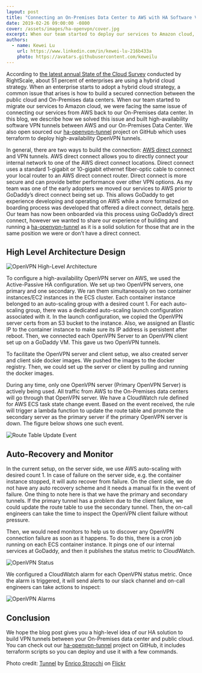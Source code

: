 ```yaml
---
layout: post
title: "Connecting an On-Premises Data Center to AWS with HA Software VPN Tunnels"
date: 2019-02-26 09:00:00 -0800
cover: /assets/images/ha-openvpn/cover.jpg
excerpt: When our team started to deploy our services to Amazon cloud, there was a demand to connect from Amazon VPC back to our On-Premises data center. This post describes how we build HA software VPN tunnels.
authors:
  - name: Kewei Lu
    url: https://www.linkedin.com/in/kewei-lu-216b433a
    photo: https://avatars.githubusercontent.com/keweilu
---
```


According to [the latest annual State of the Cloud Survey](https://www.rightscale.com/blog/cloud-industry-insights/cloud-computing-trends-2018-state-cloud-survey) conducted by RightScale, about 51 percent of enterprises are using a hybrid cloud strategy. When an enterprise starts to adopt a hybrid cloud strategy, a common issue that arises is how to build a secured connection between the public cloud and On-Premises data centers. When our team started to migrate our services to Amazon cloud, we were facing the same issue of connecting our services from AWS back to our On-Premises data center. In this blog, we describe how we solved this issue and built high-availability software VPN tunnels between AWS and our On-Premises Data Center. We also open sourced our [ha-openvpn-tunnel](https://github.com/keweilu/ha-openvpn-tunnel) project on GitHub which uses terraform to deploy high-availability OpenVPN tunnels.

In general, there are two ways to build the connection: [AWS direct connect](https://docs.aws.amazon.com/directconnect/latest/UserGuide/Welcome.html) and VPN tunnels. AWS direct connect allows you to directly connect your internal network to one of the AWS direct connect locations. Direct connect uses a standard 1-gigabit or 10-gigabit ethernet fiber-optic cable to connect your local router to an AWS direct connect router. Direct connect is more secure and can provide better performance over other VPN options.  As my team was one of the early adopters we moved our services to AWS prior to GoDaddy’s direct connect being set up.  This allows GoDaddy to get experience developing and operating on AWS while a more formalized on boarding process was developed that offered a direct connect, details [here](https://www.youtube.com/watch?v=wskODdCBvYc&feature=youtu.be).  Our team has now been onboarded via this process using GoDaddy’s direct connect, however we wanted to share our experience of building and running a [ha-openvpn-tunnel](https://github.com/keweilu/ha-openvpn-tunnel) as it is a solid solution for those that are in the same position we were or don’t have a direct connect.

## High Level Architecture Design

![OpenVPN High-Level Architecture]({{site.baseurl}}/assets/images/ha-openvpn/openvpn-arch.png)

To configure a high-availability OpenVPN server on AWS, we used the Active-Passive HA configuration. We set up two OpenVPN servers, one primary and one secondary. We ran them simultaneously on two container instances/EC2 instances in the ECS cluster. Each container instance belonged to an auto-scaling group with a desired count 1. For each auto-scaling group, there was a dedicated auto-scaling launch configuration associated with it. In the launch configuration, we copied the OpenVPN server certs from an S3 bucket to the instance. Also, we assigned an Elastic IP to the container instance to make sure its IP address is persistent after reboot. Then, we connected each OpenVPN Server to an OpenVPN client set up on a GoDaddy VM. This gave us two OpenVPN tunnels.

To facilitate the OpenVPN server and client setup, we also created server and client side docker images. We pushed the images to the docker registry. Then, we could set up the server or client by pulling and running the docker images.  

During any time, only one OpenVPN server (Primary OpenVPN Server) is actively being used. All traffic from AWS to the On-Premises data centers will go through that OpenVPN server. We have a CloudWatch rule defined for AWS ECS task state change event. Based on the event received, the rule will trigger a lambda function to update the route table and promote the secondary server as the primary server if the primary OpenVPN server is down. The figure below shows one such event.

![Route Table Update Event]({{site.baseurl}}/assets/images/ha-openvpn/openvpn-route.png)

## Auto-Recovery and Monitor

In the current setup, on the server side, we use AWS auto-scaling with desired count 1. In case of failure on the server side, e.g. the container instance stopped, it will auto recover from failure. On the client side, we do not have any auto recovery scheme and it needs a manual fix in the event of failure. One thing to note here is that we have the primary and secondary tunnels. If the primary tunnel has a problem due to the client failure, we could update the route table to use the secondary tunnel. Then, the on-call engineers can take the time to inspect the OpenVPN client failure without pressure.

Then, we would need monitors to help us to discover any OpenVPN connection failure as soon as it happens. To do this, there is a cron job running on each ECS container instance. It pings one of our internal services at GoDaddy, and then it publishes the status metric to CloudWatch.

![OpenVPN Status]({{site.baseurl}}/assets/images/ha-openvpn/openvpn-Status.png)

We configured a CloudWatch alarm for each OpenVPN status metric. Once the alarm is triggered, it will send alerts to our slack channel and on-call engineers can take actions to inspect:

![OpenVPN Alarms]({{site.baseurl}}/assets/images/ha-openvpn/openvpn-alarm.png)

## Conclusion

We hope the blog post gives you a high-level idea of our HA solution to build VPN tunnels between your On-Premises data center and public cloud. You can check out our [ha-openvpn-tunnel](https://github.com/keweilu/ha-openvpn-tunnel) project on GitHub, it includes terraform scripts so you can deploy and use it with a few commands.


Photo credit: [Tunnel](https://www.flickr.com/photos/strocchi/44643371845/in/photolist-2b1YX6F-agRBhu-dTC4mM-4sBZoN-WdNarj-4An7ZH-WBskt6-Xg4L1z-7TZupu-2bey7j8-agNQ7p-mXnr5-vVvXe-4GLRB-4f7AHH-3pDsd-k1nH-mDNJcB-Ck4Wu-bnhy4X-YQkYNY-bXqJed-n2GyD-8cidDf-9GLeA4-7XecqJ-p5UNPD-4CmFaP-2RRKM-3Qkiu-6kvCnd-2eyyX-o9nKxC-C7gZ-4DddUh-kjzk-unXV-23uNbN-prWEje-2FFegW-8XmxC-7QTthc-4NnYxH-8cVYDQ-qdV5-UkARf-51BWBJ-foNv1M-unXM-rc1a) by [Enrico Strocchi](https://www.flickr.com/photos/strocchi/) on [Flickr](https://www.flickr.com/photos)
